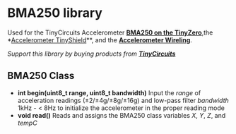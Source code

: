 # BMA250 library

Used for the TinyCircuits Accelerometer **[BMA250 on the TinyZero](https://tinycircuits.com/collections/processors/products/tinyzero-processor?variant=21137366515796)**,the *[Accelerometer TinyShield](https://tinycircuits.com/collections/sensors/products/accelerometer-tinyshield)**, and the **[Accelerometer Wireling](https://tinycircuits.com/collections/wireling-sensors/products/accelerometer-wireling-bma250)**. 

*Support this library by buying products from **[TinyCircuits](https://tinycircuits.com/)***


## BMA250 Class

* **int begin(uint8_t range, uint8_t bandwidth)** Input the *range* of acceleration readings (±2/±4g/±8g/±16g) and low-pass filter *bandwidth* 1kHz - < 8Hz to initialize the accelerometer in the proper reading mode
* **void read()** Reads and assigns the BMA250 class variables *X*, *Y*, *Z*, and *tempC*
